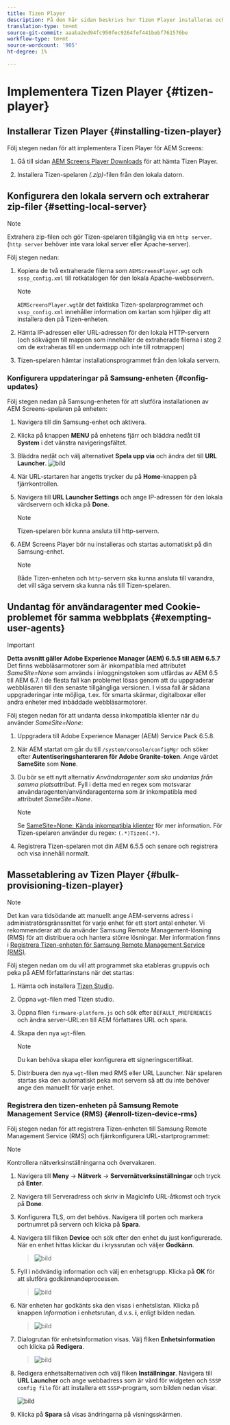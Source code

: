 ```yaml
---
title: Tizen Player
description: På den här sidan beskrivs hur Tizen Player installeras och fungerar.
translation-type: tm+mt
source-git-commit: aaaba2ed94fc950fec9264fef441bebf761576be
workflow-type: tm+mt
source-wordcount: '905'
ht-degree: 1%

---
```



# Implementera Tizen Player {#tizen-player}

## Installerar Tizen Player {#installing-tizen-player}

Följ stegen nedan för att implementera Tizen Player för AEM Screens:

1. Gå till sidan [AEM Screens Player Downloads](https://download.macromedia.com/screens/) för att hämta Tizen Player.

1. Installera Tizen-spelaren *(.zip)*-filen från den lokala datorn.

## Konfigurera den lokala servern och extraherar zip-filer {#setting-local-server}

>[!NOTE]
> Extrahera zip-filen och gör Tizen-spelaren tillgänglig via en `http server`. (`http server` behöver inte vara lokal server eller Apache-server).

Följ stegen nedan:

1. Kopiera de två extraherade filerna som `AEMScreensPlayer.wgt` och `sssp_config.xml` till rotkatalogen för den lokala Apache-webbservern.

   >[!NOTE]
   >`AEMScreensPlayer.wgt`är det faktiska Tizen-spelarprogrammet och `sssp_config.xml` innehåller information om kartan som hjälper dig att installera den på Tizen-enheten.

1. Hämta IP-adressen eller URL-adressen för den lokala HTTP-servern (och sökvägen till mappen som innehåller de extraherade filerna i steg 2 om de extraheras till en undermapp och inte till rotmappen)

1. Tizen-spelaren hämtar installationsprogrammet från den lokala servern.

### Konfigurera uppdateringar på Samsung-enheten {#config-updates}

Följ stegen nedan på Samsung-enheten för att slutföra installationen av AEM Screens-spelaren på enheten:

1. Navigera till din Samsung-enhet och aktivera.

1. Klicka på knappen **MENU** på enhetens fjärr och bläddra nedåt till **System** i det vänstra navigeringsfältet.

1. Bläddra nedåt och välj alternativet **Spela upp via** och ändra det till **URL Launcher**.
   ![bild](/help/user-guide/assets/tizen/rms-2.png)

1. När URL-startaren har angetts trycker du på **Home**-knappen på fjärrkontrollen.

1. Navigera till **URL Launcher Settings** och ange IP-adressen för den lokala värdservern och klicka på **Done**.
   >[!NOTE]
   >Tizen-spelaren bör kunna ansluta till http-servern.

1. AEM Screens Player bör nu installeras och startas automatiskt på din Samsung-enhet.

   >[!NOTE]
   >Både Tizen-enheten och `http`-servern ska kunna ansluta till varandra, det vill säga servern ska kunna nås till Tizen-spelaren.


## Undantag för användaragenter med Cookie-problemet för samma webbplats {#exempting-user-agents}

>[!IMPORTANT]
>**Detta avsnitt gäller Adobe Experience Manager (AEM) 6.5.5 till AEM 6.5.7**
>Det finns webbläsarmotorer som är inkompatibla med attributet *SameSite=None* som används i inloggningstoken som utfärdas av AEM 6.5 till AEM 6.7. I de flesta fall kan problemet lösas genom att du uppgraderar webbläsaren till den senaste tillgängliga versionen. I vissa fall är sådana uppgraderingar inte möjliga, t.ex. för smarta skärmar, digitalboxar eller andra enheter med inbäddade webbläsarmotorer.

Följ stegen nedan för att undanta dessa inkompatibla klienter när du använder *SameSite=None*:

1. Uppgradera till Adobe Experience Manager (AEM) Service Pack 6.5.8.

1. När AEM startat om går du till `/system/console/configMgr` och söker efter **Autentiseringshanteraren för Adobe Granite-token**. Ange värdet **SameSite** som **None**.

1. Du bör se ett nytt alternativ *Användaragenter som ska undantas från samma platsattribut*. Fyll i detta med en regex som motsvarar användaragenten/användaragenterna som är inkompatibla med attributet *SameSite=None*.
   >[!NOTE]
   >Se [SameSite=None: Kända inkompatibla klienter](https://www.chromium.org/updates/same-site/incompatible-clients) för mer information. För Tizen-spelaren använder du regex: `(.*)Tizen(.*)`.

1. Registrera Tizen-spelaren mot din AEM 6.5.5 och senare och registrera och visa innehåll normalt.

## Massetablering av Tizen Player {#bulk-provisioning-tizen-player}

>[!NOTE]
>Det kan vara tidsödande att manuellt ange AEM-serverns adress i administratörsgränssnittet för varje enhet för ett stort antal enheter. Vi rekommenderar att du använder Samsung Remote Management-lösning (RMS) för att distribuera och hantera större lösningar. Mer information finns i [Registrera Tizen-enheten för Samsung Remote Management Service (RMS)](#enroll-tizen-device-rm).

Följ stegen nedan om du vill att programmet ska etableras gruppvis och peka på AEM författarinstans när det startas:

1. Hämta och installera [Tizen Studio](https://developer.tizen.org/development/tizen-studio/download).
1. Öppna `wgt`-filen med Tizen studio.
1. Öppna filen `firmware-platform.js` och sök efter `DEFAULT_PREFERENCES` och ändra server-URL:en till AEM författares URL och spara.
1. Skapa den nya `wgt`-filen.

   >[!NOTE]
   >Du kan behöva skapa eller konfigurera ett signeringscertifikat.

1. Distribuera den nya `wgt`-filen med RMS eller URL Launcher. När spelaren startas ska den automatiskt peka mot servern så att du inte behöver ange den manuellt för varje enhet.

### Registrera den tizen-enheten på Samsung Remote Management Service (RMS) {#enroll-tizen-device-rms}

Följ stegen nedan för att registrera Tizen-enheten till Samsung Remote Management Service (RMS) och fjärrkonfigurera URL-startprogrammet:

>[!NOTE]
>Kontrollera nätverksinställningarna och övervakaren.

1. Navigera till **Meny** -> **Nätverk** -> **Servernätverksinställningar** och tryck på **Enter**.

1. Navigera till Serveradress och skriv in MagicInfo URL-åtkomst och tryck på **Done**.

1. Konfigurera TLS, om det behövs. Navigera till porten och markera portnumret på servern och klicka på **Spara**.

1. Navigera till fliken **Device** och sök efter den enhet du just konfigurerade. När en enhet hittas klickar du i kryssrutan och väljer **Godkänn**.

   >![bild](/help/user-guide/assets/tizen/rms-3.png)

1. Fyll i nödvändig information och välj en enhetsgrupp. Klicka på **OK** för att slutföra godkännandeprocessen.

   >![bild](/help/user-guide/assets/tizen/rms-7.png)

1. När enheten har godkänts ska den visas i enhetslistan. Klicka på knappen *Information* i enhetsrutan, d.v.s. **i**, enligt bilden nedan.

   >![bild](/help/user-guide/assets/tizen/rms-6.png)

1. Dialogrutan för enhetsinformation visas. Välj fliken **Enhetsinformation** och klicka på **Redigera**.

   >![bild](/help/user-guide/assets/tizen/rms-5.png)

1. Redigera enhetsalternativen och välj fliken **Inställningar**. Navigera till **URL Launcher** och ange webbadress som är värd för widgeten och `SSSP config file` för att installera ett `SSSP`-program, som bilden nedan visar.

   ![bild](/help/user-guide/assets/tizen/rms-9.png)

1. Klicka på **Spara** så visas ändringarna på visningsskärmen.

